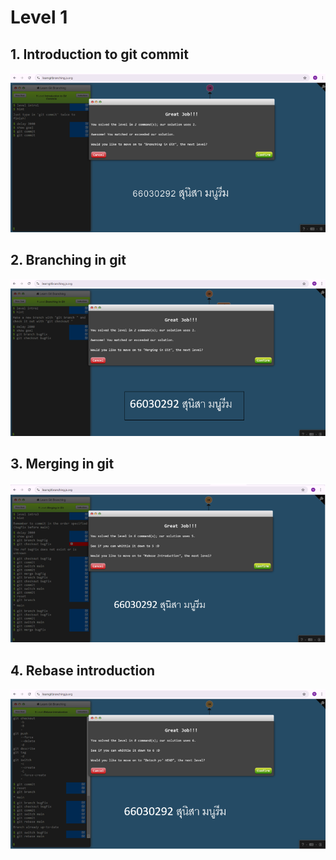 # Level 1

## 1. Introduction to git commit

![alt text](image.png)

## 2. Branching in git

![alt text](image-1.png)

## 3. Merging in git
![alt text](image-2.png)

## 4. Rebase introduction
![alt text](image-3.png)
